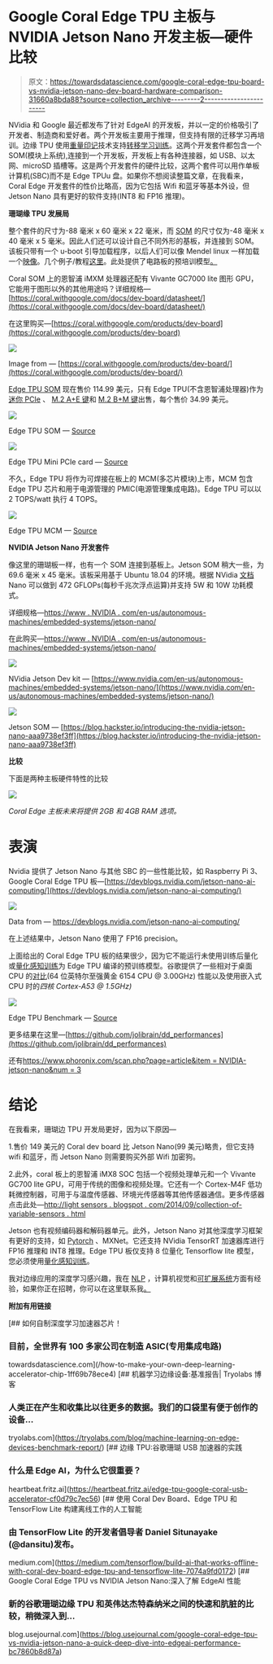 # Google Coral Edge TPU 主板与 NVIDIA Jetson Nano 开发主板—硬件比较

> 原文：<https://towardsdatascience.com/google-coral-edge-tpu-board-vs-nvidia-jetson-nano-dev-board-hardware-comparison-31660a8bda88?source=collection_archive---------2----------------------->

NVidia 和 Google 最近都发布了针对 EdgeAI 的开发板，并以一定的价格吸引了开发者、制造商和爱好者。两个开发板主要用于推理，但支持有限的迁移学习再培训。边缘 TPU 使用[重量印记](https://arxiv.org/pdf/1712.07136.pdf)技术支持[转移学习训练](https://coral.withgoogle.com/docs/edgetpu/retrain-classification-ondevice/)。这两个开发套件都包含一个 SOM(模块上系统),连接到一个开发板，开发板上有各种连接器，如 USB、以太网、microSD 插槽等。这是两个开发套件的硬件比较，这两个套件可以用作单板计算机(SBC)而不是 Edge TPUu 盘。如果你不想阅读整篇文章，在我看来，Coral Edge 开发套件的性价比略高，因为它包括 Wifi 和蓝牙等基本外设，但 Jetson Nano 具有更好的软件支持(INT8 和 FP16 推理)。

**珊瑚缘 TPU 发展局**

整个套件的尺寸为-88 毫米 x 60 毫米 x 22 毫米，而 [SOM](https://coral.ai/products/som) 的尺寸仅为-48 毫米 x 40 毫米 x 5 毫米。因此人们还可以设计自己不同外形的基板，并连接到 SOM。该板只带有一个 u-boot 引导加载程序，以后人们可以像 Mendel linux 一样加载一个[映像](https://coral.withgoogle.com/docs/dev-board/get-started/)。几个例子/教程[这里](https://coral.withgoogle.com/examples/)。此处提供了电路板的预培训模型[。](https://coral.withgoogle.com/models/)

Coral SOM 上的恩智浦 iMXM 处理器还配有 Vivante GC7000 lite 图形 GPU，它能用于图形以外的其他用途吗？详细规格—[https://coral.withgoogle.com/docs/dev-board/datasheet/](https://coral.withgoogle.com/docs/dev-board/datasheet/)

在这里购买—[https://coral.withgoogle.com/products/dev-board](https://coral.withgoogle.com/products/dev-board)

![](img/5c5b9b114cde7871e0298962695e643c.png)

Image from — [https://coral.withgoogle.com/products/dev-board/](https://coral.withgoogle.com/products/dev-board/)

[Edge TPU SOM](https://coral.ai/products/som) 现在售价 114.99 美元，只有 Edge TPU(不含恩智浦处理器)作为[迷你 PCIe](https://coral.withgoogle.com/products/pcie-accelerator) 、 [M.2 A+E 键](https://coral.withgoogle.com/products/m2-accelerator-ae)和 [M.2 B+M 键](https://coral.withgoogle.com/products/m2-accelerator-bm)出售，每个售价 34.99 美元。

![](img/cd51f2969546d5666b4c1096148925ed.png)

Edge TPU SOM — [Source](https://coral.ai/products/som)

![](img/606a5a46235faffb56629c233db0bbf8.png)

Edge TPU Mini PCIe card — [Source](https://coral.withgoogle.com/products/pcie-accelerator)

不久，Edge TPU 将作为可焊接在板上的 MCM(多芯片模块)上市，MCM 包含 Edge TPU 芯片和用于电源管理的 PMIC(电源管理集成电路)。Edge TPU 可以以 2 TOPS/watt 执行 4 TOPS。

![](img/97569c21341243bca4a50ddec1363d8e.png)

Edge TPU MCM — [Source](https://coral.ai/products/accelerator-module)

**NVIDIA Jetson Nano 开发套件**

像这里的珊瑚板一样，也有一个 SOM 连接到基板上。Jetson SOM 稍大一些，为 69.6 毫米 x 45 毫米。该板采用基于 Ubuntu 18.04 的环境。根据 NVidia [文档](https://developer.nvidia.com/embedded/develop/hardware) Nano 可以做到 472 GFLOPs(每秒千兆次浮点运算)并支持 5W 和 10W 功耗模式。

详细规格—[https://www . NVIDIA . com/en-us/autonomous-machines/embedded-systems/jetson-nano/](https://www.nvidia.com/en-us/autonomous-machines/embedded-systems/jetson-nano/)

在此购买—[https://www . NVIDIA . com/en-us/autonomous-machines/embedded-systems/jetson-nano/](https://www.nvidia.com/en-us/autonomous-machines/embedded-systems/jetson-nano/)

![](img/2260db56c78940e1aba79c8d847235e6.png)

NVidia Jetson Dev kit — [https://www.nvidia.com/en-us/autonomous-machines/embedded-systems/jetson-nano/](https://www.nvidia.com/en-us/autonomous-machines/embedded-systems/jetson-nano/)

![](img/616536669fd8e2773a3d097d45dceb02.png)

Jetson SOM — [https://blog.hackster.io/introducing-the-nvidia-jetson-nano-aaa9738ef3ff](https://blog.hackster.io/introducing-the-nvidia-jetson-nano-aaa9738ef3ff)

**比较**

下面是两种主板硬件特性的比较

![](img/43e21fe0d0c567f59500a37a44e7a5a3.png)

*Coral Edge 主板未来将提供 2GB 和 4GB RAM 选项。*

# 表演

Nvidia 提供了 Jetson Nano 与其他 SBC 的一些性能比较，如 Raspberry Pi 3、Google Coral Edge TPU 板—[https://devblogs.nvidia.com/jetson-nano-ai-computing/](https://devblogs.nvidia.com/jetson-nano-ai-computing/)

![](img/ba9c32e7fcc01bf522ef1ce9292df714.png)

Data from — https://devblogs.nvidia.com/jetson-nano-ai-computing/

在上述结果中，Jetson Nano 使用了 FP16 precision。

上面给出的 Coral Edge TPU 板的结果很少，因为它不能运行未使用训练后量化或[量化感知训练](https://coral.withgoogle.com/docs/edgetpu/models-intro/)为 Edge TPU 编译的预训练模型。谷歌提供了一些相对于桌面 CPU 的[对比](https://coral.withgoogle.com/docs/edgetpu/benchmarks/)(64 位英特尔至强黄金 6154 CPU @ 3.00GHz) 性能以及使用嵌入式 CPU 时的*四核 Cortex-A53 @ 1.5GHz)*

![](img/f6b4ebe739fc221be2b4a608e4822268.png)

Edge TPU Benchmark — [Source](https://coral.withgoogle.com/docs/edgetpu/benchmarks/)

更多结果在这里—[https://github.com/jolibrain/dd_performances](https://github.com/jolibrain/dd_performances)

还有[https://www.phoronix.com/scan.php?page=article&item = NVIDIA-jetson-nano&num = 3](https://www.phoronix.com/scan.php?page=article&item=nvidia-jetson-nano&num=3)

# **结论**

在我看来，珊瑚边 TPU 开发局更好，因为以下原因—

1.售价 149 美元的 Coral dev board 比 Jetson Nano(99 美元)略贵，但它支持 wifi 和蓝牙，而 Jetson Nano 则需要购买外部 Wifi 加密狗。

2.此外，coral 板上的恩智浦 iMX8 SOC 包括一个视频处理单元和一个 Vivante GC700 lite GPU，可用于传统的图像和视频处理。它还有一个 Cortex-M4F 低功耗微控制器，可用于与温度传感器、环境光传感器等其他传感器通信。更多传感器点击此处—[http://light sensors . blogspot . com/2014/09/collection-of-variable-sensors . html](http://lightsensors.blogspot.com/2014/09/collection-of-various-sensors.html)

Jetson 也有视频编码器和解码器单元。此外，Jetson Nano 对其他深度学习框架有更好的支持，如 [Pytorch](https://github.com/NVIDIA-AI-IOT/torch2trt) 、MXNet。它还支持 NVidia TensorRT 加速器库进行 FP16 推理和 INT8 推理。Edge TPU 板仅支持 8 位量化 Tensorflow lite 模型，您必须使用[量化感知训练](https://github.com/tensorflow/tensorflow/tree/r1.13/tensorflow/contrib/quantize#quantization-aware-training)。

我对边缘应用的深度学习感兴趣，我在 [NLP](https://blog.insightdatascience.com/using-transfer-learning-for-nlp-with-small-data-71e10baf99a6) ，计算机视觉和[可扩展系统](https://heartbeat.fritz.ai/building-production-machine-learning-systems-7eda2fda0cdf)方面有经验，如果你正在招聘，你可以在这里联系我[。](https://www.linkedin.com/in/manusuryavansh/)

**附加有用链接**

[](/how-to-make-your-own-deep-learning-accelerator-chip-1ff69b78ece4) [## 如何自制深度学习加速器芯片！

### 目前，全世界有 100 多家公司在制造 ASIC(专用集成电路)

towardsdatascience.com](/how-to-make-your-own-deep-learning-accelerator-chip-1ff69b78ece4) [](https://tryolabs.com/blog/machine-learning-on-edge-devices-benchmark-report/) [## 机器学习边缘设备:基准报告| Tryolabs 博客

### 人类正在产生和收集比以往更多的数据。我们的口袋里有便于创作的设备…

tryolabs.com](https://tryolabs.com/blog/machine-learning-on-edge-devices-benchmark-report/) [](https://heartbeat.fritz.ai/edge-tpu-google-coral-usb-accelerator-cf0d79c7ec56) [## 边缘 TPU:谷歌珊瑚 USB 加速器的实践

### 什么是 Edge AI，为什么它很重要？

heartbeat.fritz.ai](https://heartbeat.fritz.ai/edge-tpu-google-coral-usb-accelerator-cf0d79c7ec56) [](https://medium.com/tensorflow/build-ai-that-works-offline-with-coral-dev-board-edge-tpu-and-tensorflow-lite-7074a9fd0172) [## 使用 Coral Dev Board、Edge TPU 和 TensorFlow Lite 构建离线工作的人工智能

### 由 TensorFlow Lite 的开发者倡导者 Daniel Situnayake (@dansitu)发布。

medium.com](https://medium.com/tensorflow/build-ai-that-works-offline-with-coral-dev-board-edge-tpu-and-tensorflow-lite-7074a9fd0172) [](https://blog.usejournal.com/google-coral-edge-tpu-vs-nvidia-jetson-nano-a-quick-deep-dive-into-edgeai-performance-bc7860b8d87a) [## Google Coral Edge TPU vs NVIDIA Jetson Nano:深入了解 EdgeAI 性能

### 新的谷歌珊瑚边缘 TPU 和英伟达杰特森纳米之间的快速和肮脏的比较，稍微深入到…

blog.usejournal.com](https://blog.usejournal.com/google-coral-edge-tpu-vs-nvidia-jetson-nano-a-quick-deep-dive-into-edgeai-performance-bc7860b8d87a)